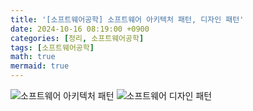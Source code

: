 ```yaml
---
title: '[소프트웨어공학] 소프트웨어 아키텍처 패턴, 디자인 패턴'
date: 2024-10-16 08:19:00 +0900
categories: [정리, 소프트웨어공학]
tags: [소프트웨어공학]
math: true
mermaid: true
---
```


![소프트웨어 아키텍처 패턴](https://github.com/user-attachments/assets/71c34448-e130-4de4-bb4f-6cfa4523449c)
![소프트웨어 디자인 패턴](https://github.com/user-attachments/assets/475b5930-5fc0-4ee0-881b-e2cbb9df0e58)